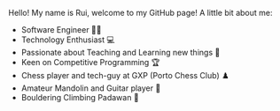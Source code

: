 Hello! My name is Rui, welcome to my GitHub page! A little bit about me:

- Software Engineer 👨‍💻
- Technology Enthusiast 💻
- Passionate about Teaching and Learning new things 📖
- Keen on Competitive Programming 🏆
- Chess player and tech-guy at GXP (Porto Chess Club) ♟️
- Amateur Mandolin and Guitar player 🎸
- Bouldering Climbing Padawan 🧗
